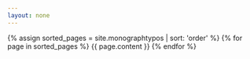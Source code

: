 ```yaml
---
layout: none
---
```


{% assign sorted_pages = site.monographtypos | sort: 'order' %}
{% for page in sorted_pages %}
{{ page.content }}
{% endfor %}